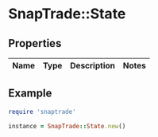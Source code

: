 # SnapTrade::State

## Properties

| Name | Type | Description | Notes |
| ---- | ---- | ----------- | ----- |

## Example

```ruby
require 'snaptrade'

instance = SnapTrade::State.new()
```


